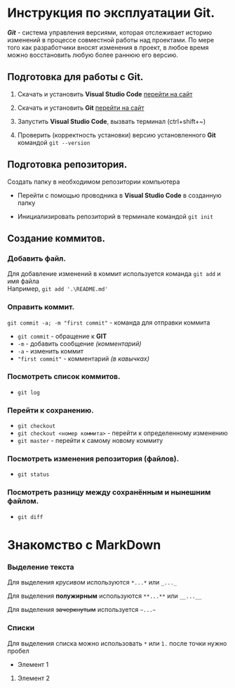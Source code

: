 # Инструкция по эксплуатации Git.

__*Git*__ - cистема управления версиями, которая отслеживает историю изменений в процессе совместной работы над проектами. По мере того как разработчики вносят изменения в проект, в любое время можно восстановить любую более раннюю его версию.

## Подготовка для работы с Git.

1. Скачать и установить **Visual Studio Code** [перейти на сайт](https://code.visualstudio.com/)

2. Скачать и установить **Git** [перейти на сайт](https://git-scm.com/downloads)

3. Запустить **Visual Studio Code**, вызвать терминал (ctrl+shift+~)

4. Проверить (корректность установки) версию установленного **Git** командой ```git --version``` 

## Подготовка репозитория.

Создать папку в необходимом репозитории компьютера

* Перейти с помощью проводника в **Visual Studio Code** в созданную папку

* Инициализировать репозиторий в терминале командой ```git init```

## Создание коммитов.

### Добавить файл.

Для добавление изменений в коммит используется команда ```git add``` и имя файла<br>
Например, ```git add '.\README.md'```

### Оправить коммит.

```git commit -a; -m "first commit"``` - команда для отправки коммита<br>
* ```git commit``` - обращение к **GIT**
* ```-m``` - добавить сообщение *(комментарий)*
* ```-a``` - изменить коммит
* ```"first commit"``` - комментарий *(в кавычках)*

### Посмотреть список коммитов.

* ```git log``` 

### Перейти к сохранению.

* ```git checkout``` 
* ```git checkout <номер коммита>``` - перейти к определенному изменению
* ```git master``` - перейти к самому новому коммиту

### Посмотреть изменения репозитория (файлов).

* ```git status```

### Посмотреть разницу между сохранённым и нынешним файлом.

* ```git diff```

# Знакомство с MarkDown

### Выделение текста

Для выделения *крусивом* используются ```*...*``` или ```_..._```

Для выделения **полужирным** используются ```**...**``` или ```__...__```

Для выделения  ~~зачеркнутым~~  используется ```~...~```

### Списки

Для выделения списка можно использовать ```*``` или ```1.``` после точки нужно пробел<br>
* Элемент 1
1. Элемент 2
